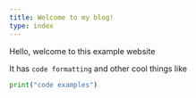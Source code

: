 ```yaml
---
title: Welcome to my blog!
type: index
---
```


Hello, welcome to this example website

It has `code formatting` and other cool things like

```python
print("code examples")
```